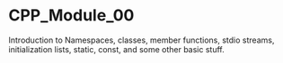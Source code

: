 # CPP_Module_00
Introduction to Namespaces, classes, member functions, stdio streams, initialization lists, static, const, and some other basic stuff.
